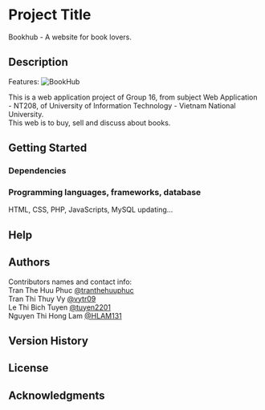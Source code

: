 # Project Title

Bookhub - A website for book lovers.

## Description
Features:
![BookHub](https://github.com/tranthehuuphuc/Bookhub/assets/152999205/05958863-33f6-4fb2-807b-91348db58c5d)


This is a web application project of Group 16, from subject Web Application - NT208, of University of Information Technology - Vietnam National University.<br/>
This web is to buy, sell and discuss about books.

## Getting Started

### Dependencies

### Programming languages, frameworks, database
HTML, CSS, PHP, JavaScripts, MySQL
updating...

## Help

## Authors

Contributors names and contact info:
<br/>Tran The Huu Phuc <a href="https://github.com/tranthehuuphuc">@tranthehuuphuc</a>
<br/>Tran Thi Thuy Vy <a href="https://github.com/vytr09">@vytr09</a>
<br/>Le Thi Bich Tuyen <a href="https://github.com/tuyen2201">@tuyen2201</a>
<br/>Nguyen Thi Hong Lam <a href="https://github.com/HLAM131">@HLAM131</a>

## Version History

## License

## Acknowledgments

